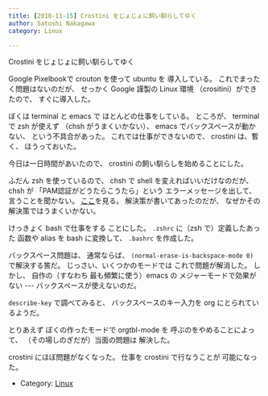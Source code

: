 ```yaml
---
title: [2018-11-15] Crostini をじょじょに飼い馴らしてゆく
author: Satoshi Nakagawa
category: Linux

---
```


Crostini をじょじょに飼い馴らしてゆく

 Google Pixelbookで crouton を使って ubuntu を
導入している。
これでまったく問題はないのだが、
せっかく Google 謹製の Linux 環境
（crositini）ができたので、
すぐに導入した。

 ぼくは terminal と emacs で
ほとんどの仕事をしている。
ところが、
terminal で zsh が使えず
（chsh がうまくいかない）、
emacs でバックスペースが動かない、
という不具合があった。
これでは仕事ができないので、
crostini は、暫く、
ほうっておいた。

 今日は一日時間があいたので、
crostini の飼い馴らしを始めることにした。

 ふだん zsh を使っているので、
chsh で shell を変えればいいだけなのだが、
chsh が
「PAM認証がどうたらこうたら」という
エラーメッセージを出して、
言うことを聞かない。
[ここ](https://takeshinho-24.blogspot.com/2011/04/chsh.html)を見る。
解決策が書いてあったのだが、
なぜかその解決策ではうまくいかない。

 けっきょく bash で仕事をする
ことにした。
`.zshrc` に（zsh で）定義したあった
函数や alias を 
bash に変換して、
`.bashrc` を作成した。

 バックスペース問題は、
通常ならば、
`(normal-erase-is-backspace-mode 0)`
で解決する筈だ。
じっさい、いくつかのモードでは
これで問題が解消した。
しかし、
自作の（すなわち
最も頻繁に使う）emacs の
メジャーモードで効果がない ---
バックスペースが使えないのだ。

 `describe-key` で調べてみると、
バックスペースのキー入力を org にとられているようだ。

 とりあえず
ぼくの作ったモードで orgtbl-mode を
呼ぶのをやめることによって、
（その場しのぎだが）当面の問題は
解決した。

 crostini にほぼ問題がなくなった。
仕事を crostini で行なうことが
可能になった。

- Category: [Linux](https://merapano.github.io/categories.html#Linux)

